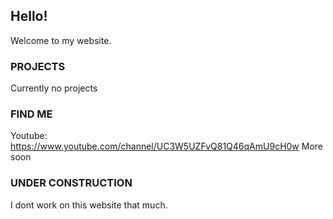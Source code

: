 ## Hello!

Welcome to my website.

### PROJECTS
Currently no projects

### FIND ME
Youtube: https://www.youtube.com/channel/UC3W5UZFvQ81Q46qAmU9cH0w
More soon
### UNDER CONSTRUCTION
I dont work on this website that much.

